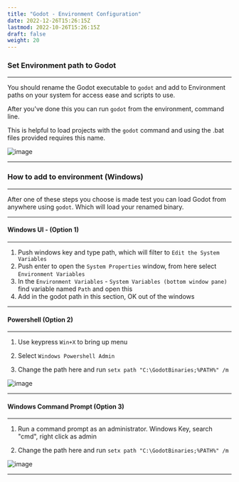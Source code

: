 ```yaml
---
title: "Godot - Environment Configuration"
date: 2022-12-26T15:26:15Z
lastmod: 2022-10-26T15:26:15Z
draft: false
weight: 20
---
```


### Set Environment path to Godot
---

You should rename the Godot executable to `godot` and add to Environment paths on your system for access ease and scripts to use.

After you've done this you can run `godot` from the environment, command line. 

This is helpful to load projects with the `godot` command and using the .bat files provided requires this name.

![image](../../images/godot_cmd.jpg)

---
### How to add to environment (Windows)
---

After one of these steps you choose is made test you can load Godot from anywhere using `godot`. Which will load your renamed binary.

---
#### Windows UI - (Option 1)
---

1. Push windows key and type path, which will filter to `Edit the System Variables`
2. Push enter to open the `System Properties` window, from here select `Environment Variables`
3. In the `Environment Variables` - `System Variables (bottom window pane)` find variable named `Path` and open this
4. Add in the godot path in this section, OK out of the windows

---
#### Powershell (Option 2)
---

1. Use keypress `Win+X` to bring up menu

2. Select `Windows Powershell Admin`

3. Change the path here and run `setx path "C:\GodotBinaries;%PATH%" /m`

![image](../../images/godot-env-powershell.jpg)

---
#### Windows Command Prompt (Option 3)
---

1. Run a command prompt as an administrator. Windows Key, search "cmd", right click as admin

2. Change the path here and run `setx path "C:\GodotBinaries;%PATH%" /m`

![image](../../images/cmd-admin.jpg)

---